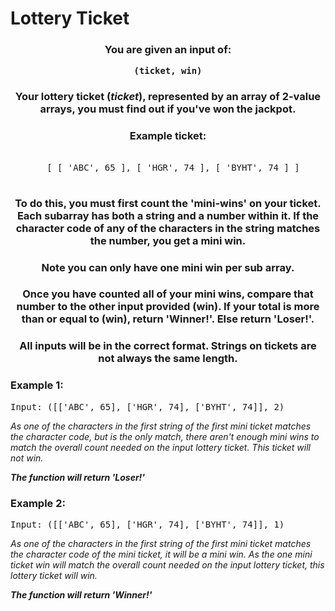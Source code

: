 # Lottery Ticket

<div align = "center">
  <h3>You are given an input of:
    
    (ticket, win)
  </h3>
  
  <h3> Your lottery ticket (<em>ticket</em>), represented by an array of 2-value arrays, you must find out if you've won the jackpot.  </h3>
  
  <h3>
    Example ticket: 
    </h3>
    
  <pre>  
   [ [ 'ABC', 65 ], [ 'HGR', 74 ], [ 'BYHT', 74 ] ] 
   </pre>
  
  <h3>
    To do this, you must first count the 'mini-wins' on your ticket. Each subarray has both a string and a number within it. If the character code of any of the characters in the string matches the number, you get a mini win. </h3>
  
  <h3>Note you can only have one mini win per sub array.</h3>
  
  <h3>Once you have counted all of your mini wins, compare that number to the other input provided (win). If your total is more than or equal to (win), return 'Winner!'. Else return 'Loser!'.</h3>
  
  <h3>All inputs will be in the correct format. Strings on tickets are not always the same length.</h3>

</div>

<h3>Example 1:</h3>
<pre>
Input: ([['ABC', 65], ['HGR', 74], ['BYHT', 74]], 2) 
</pre>

<p>
<em>As one of the characters in the first string of the first mini ticket matches the character code, but is the only match, there aren't enough mini wins to match the overall count needed on the input lottery ticket. This ticket will not win.
  
  <strong>The function will return 'Loser!'</strong>
    </em>
</p>

<h3>Example 2:</h3>
<pre>
Input: ([['ABC', 65], ['HGR', 74], ['BYHT', 74]], 1) 
</pre>

<p>
<em>As one of the characters in the first string of the first mini ticket matches the character code of the mini ticket, it will be a mini win. As the one mini ticket win will match the overall count needed on the input lottery ticket, this lottery ticket will win. 
  
  <strong>The function will return 'Winner!'</strong>
  </em>
</p>



